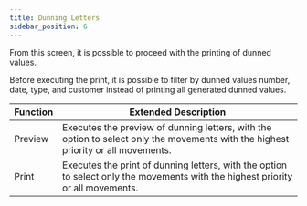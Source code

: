 ```yaml
---
title: Dunning Letters
sidebar_position: 6
---
```


From this screen, it is possible to proceed with the printing of dunned values.

Before executing the print, it is possible to filter by dunned values number, date, type, and customer instead of printing all generated dunned values.

| Function | Extended Description |
| --- | --- |
| Preview | Executes the preview of dunning letters, with the option to select only the movements with the highest priority or all movements. |
| Print | Executes the print of dunning letters, with the option to select only the movements with the highest priority or all movements. |